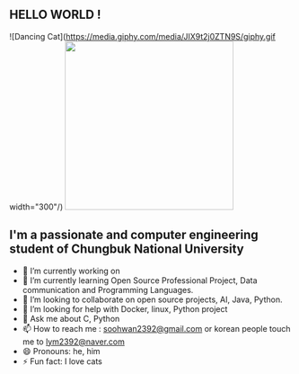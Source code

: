 ## HELLO WORLD !
![Dancing Cat](https://media.giphy.com/media/JIX9t2j0ZTN9S/giphy.gif width="300"/)
<img src="https://media.giphy.com/media/sIIhZliB2McAo/giphy.gif" width="300"/>

## I'm a passionate and  computer engineering student of Chungbuk National University 

- 🔭 I’m currently working on 
- 🌱 I’m currently learning Open Source Professional Project, Data communication and Programming Languages. 
- 👯 I’m looking to collaborate on open source projects, AI, Java, Python.
- 🤔 I’m looking for help with Docker, linux, Python project
- 💬 Ask me about C, Python
- 📫 How to reach me : soohwan2392@gmail.com or korean people touch me to lym2392@naver.com
- 😄 Pronouns: he, him
- ⚡ Fun fact: I love cats 

